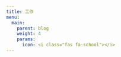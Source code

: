 ```yaml
---
title: 工作
menu:
  main:
    parent: blog
    weight: 4
    params:
      icon: <i class="fas fa-school"></i>
---
```


